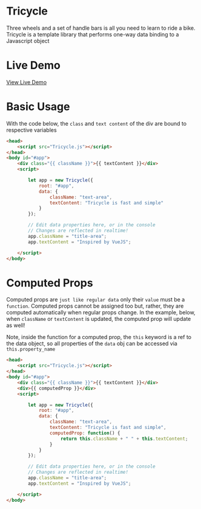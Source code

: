 # Tricycle

Three wheels and a set of handle bars is all you need to learn to ride a bike. Tricycle is a template library that performs one-way data binding to a Javascript object

# Live Demo

[View Live Demo](https://strawstack.github.io/Tricycle/)

# Basic Usage

With the code below, the `class` and `text content` of the div are bound to respective variables

```html
<head>
    <script src="Tricycle.js"></script>
</head>
<body id="#app">
    <div class="{{ className }}">{{ textContent }}</div>
    <script>

        let app = new Tricycle({
            root: "#app",
            data: {
                className: "text-area",
                textContent: "Tricycle is fast and simple"
            }
        });    

        // Edit data properties here, or in the console
        // Changes are reflected in realtime!
        app.className = "title-area";
        app.textContent = "Inspired by VueJS";

    </script>
</body>
```

# Computed Props

Computed props are `just like regular data` only their `value` must be a `function`. Computed props cannot be assigned too but, rather, they are computed automatically when regular props change. In the example, below, when `className` or `textContent` is updated, the computed prop will update as well!

Note, inside the function for a computed prop, the `this` keyword is a ref to the data object, so all properties of the `data` obj can be accessed via `this.property_name`

```html
<head>
    <script src="Tricycle.js"></script>
</head>
<body id="#app">
    <div class="{{ className }}">{{ textContent }}</div>
    <div>{{ computedProp }}</div>
    <script>

        let app = new Tricycle({
            root: "#app",
            data: {
                className: "text-area",
                textContent: "Tricycle is fast and simple",
                computedProp: function() {
                    return this.className + " " + this.textContent;
                }
            }
        });    

        // Edit data properties here, or in the console
        // Changes are reflected in realtime!
        app.className = "title-area";
        app.textContent = "Inspired by VueJS";

    </script>
</body>
```
